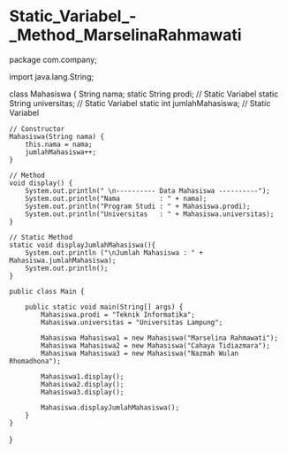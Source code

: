 # Static_Variabel_-_Method_MarselinaRahmawati

package com.company;

import java.lang.String;

class Mahasiswa {
    String nama;
    static String prodi; // Static Variabel
    static String universitas; // Static Variabel
    static int jumlahMahasiswa; // Static Variabel

    // Constructor
    Mahasiswa(String nama) {
        this.nama = nama;
        jumlahMahasiswa++;
    }

    // Method
    void display() {
        System.out.println(" \n---------- Data Mahasiswa ----------");
        System.out.println("Nama          : " + nama);
        System.out.println("Program Studi : " + Mahasiswa.prodi);
        System.out.println("Universitas   : " + Mahasiswa.universitas);
    }

    // Static Method
    static void displayJumlahMahasiswa(){
        System.out.println ("\nJumlah Mahasiswa : " + Mahasiswa.jumlahMahasiswa);
        System.out.println();
    }

    public class Main {

        public static void main(String[] args) {
            Mahasiswa.prodi = "Teknik Informatika";
            Mahasiswa.universitas = "Universitas Lampung";

            Mahasiswa Mahasiswa1 = new Mahasiswa("Marselina Rahmawati");
            Mahasiswa Mahasiswa2 = new Mahasiswa("Cahaya Tidiazmara");
            Mahasiswa Mahasiswa3 = new Mahasiswa("Nazmah Wulan Rhomadhona");

            Mahasiswa1.display();
            Mahasiswa2.display();
            Mahasiswa3.display();

            Mahasiswa.displayJumlahMahasiswa();
        }
    }
}
